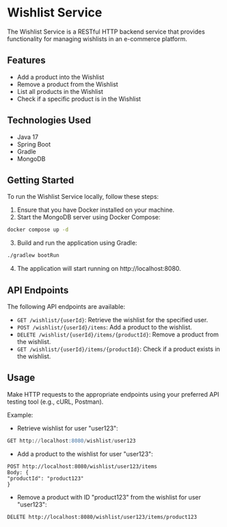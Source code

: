 # Wishlist Service

The Wishlist Service is a RESTful HTTP backend service that provides functionality for managing wishlists in an e-commerce platform.

## Features

- Add a product into the Wishlist
- Remove a product from the Wishlist
- List all products in the Wishlist
- Check if a specific product is in the Wishlist

## Technologies Used

- Java 17
- Spring Boot
- Gradle
- MongoDB

## Getting Started

To run the Wishlist Service locally, follow these steps:

1. Ensure that you have Docker installed on your machine.
2. Start the MongoDB server using Docker Compose:

```bash 
docker compose up -d
```
3. Build and run the application using Gradle:
```bash 
./gradlew bootRun
```
4. The application will start running on http://localhost:8080.

## API Endpoints

The following API endpoints are available:

- `GET /wishlist/{userId}`: Retrieve the wishlist for the specified user.
- `POST /wishlist/{userId}/items`: Add a product to the wishlist.
- `DELETE /wishlist/{userId}/items/{productId}`: Remove a product from the wishlist.
- `GET /wishlist/{userId}/items/{productId}`: Check if a product exists in the wishlist.

## Usage

Make HTTP requests to the appropriate endpoints using your preferred API testing tool (e.g., cURL, Postman).

Example:

- Retrieve wishlist for user "user123":
``` sql
GET http://localhost:8080/wishlist/user123
```

- Add a product to the wishlist for user "user123":

```
POST http://localhost:8080/wishlist/user123/items
Body: {
"productId": "product123"
}
```

- Remove a product with ID "product123" from the wishlist for user "user123":

```
DELETE http://localhost:8080/wishlist/user123/items/product123
```